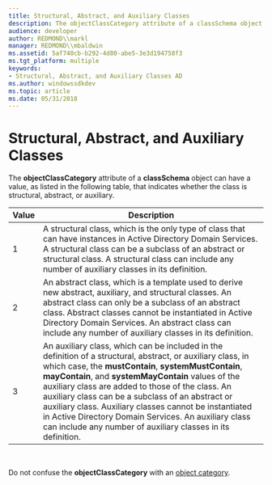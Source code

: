 ```yaml
---
title: Structural, Abstract, and Auxiliary Classes
description: The objectClassCategory attribute of a classSchema object can have a value, as listed in the following table, that indicates whether the class is structural, abstract, or auxiliary.
audience: developer
author: REDMOND\\markl
manager: REDMOND\\mbaldwin
ms.assetid: 5af740cb-b292-4d80-abe5-3e3d194758f3
ms.tgt_platform: multiple
keywords:
- Structural, Abstract, and Auxiliary Classes AD
ms.author: windowssdkdev
ms.topic: article
ms.date: 05/31/2018
---
```


# Structural, Abstract, and Auxiliary Classes

The **objectClassCategory** attribute of a **classSchema** object can have a value, as listed in the following table, that indicates whether the class is structural, abstract, or auxiliary.



| Value | Description                                                                                                                                                                                                                                                                                                                                                                                                                                                                                                           |
|-------|-----------------------------------------------------------------------------------------------------------------------------------------------------------------------------------------------------------------------------------------------------------------------------------------------------------------------------------------------------------------------------------------------------------------------------------------------------------------------------------------------------------------------|
| 1     | A structural class, which is the only type of class that can have instances in Active Directory Domain Services. A structural class can be a subclass of an abstract or structural class. A structural class can include any number of auxiliary classes in its definition.                                                                                                                                                                                                                                           |
| 2     | An abstract class, which is a template used to derive new abstract, auxiliary, and structural classes. An abstract class can only be a subclass of an abstract class. Abstract classes cannot be instantiated in Active Directory Domain Services. An abstract class can include any number of auxiliary classes in its definition.                                                                                                                                                                                   |
| 3     | An auxiliary class, which can be included in the definition of a structural, abstract, or auxiliary class, in which case, the **mustContain**, **systemMustContain**, **mayContain**, and **systemMayContain** values of the auxiliary class are added to those of the class. An auxiliary class can be a subclass of an abstract or auxiliary class. Auxiliary classes cannot be instantiated in Active Directory Domain Services. An auxiliary class can include any number of auxiliary classes in its definition. |



 

Do not confuse the **objectClassCategory** with an [object category](object-class-and-object-category.md).

 

 




